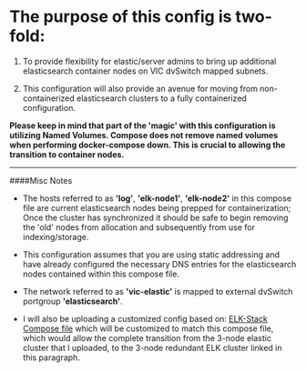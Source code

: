 # The purpose of this config is two-fold: 

1. To provide flexibility for elastic/server admins to bring up additional elasticsearch container nodes on VIC dvSwitch mapped subnets. 

2. This configuration will also provide an avenue for moving from non-containerized elasticsearch clusters to a fully containerized configuration. 

**Please keep in mind that part of the 'magic' with this configuration is utilizing Named Volumes. Compose does not remove named volumes when performing docker-compose down. This is crucial to allowing the transition to container nodes.**

------------
####Misc Notes

- The hosts referred to as **'log'**, **'elk-node1'**, **'elk-node2'** in this compose file are current elasticsearch nodes being prepped for containerization; Once the cluster has synchronized it should be safe to begin removing the 'old' nodes from allocation and subsequently from use for indexing/storage.

- This configuration assumes that you are using static addressing and have already configured the necessary DNS entries for the elasticsearch nodes contained within this compose file.

- The network referred to as **'vic-elastic'** is mapped to external dvSwitch portgroup **'elasticsearch'**. 


- I will also be uploading a customized config based on: [ELK-Stack Compose file](https://github.com/vmware/vic-product/tree/master/tutorials/elk) which will be customized to match this compose file, which would allow the complete transition from the 3-node elastic cluster that I uploaded, to the 3-node redundant ELK cluster linked in this paragraph.